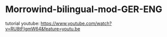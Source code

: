 # Morrowind-bilingual-mod-GER-ENG
tutorial youtube:
https://www.youtube.com/watch?v=RU8tFIgmW64&feature=youtu.be
